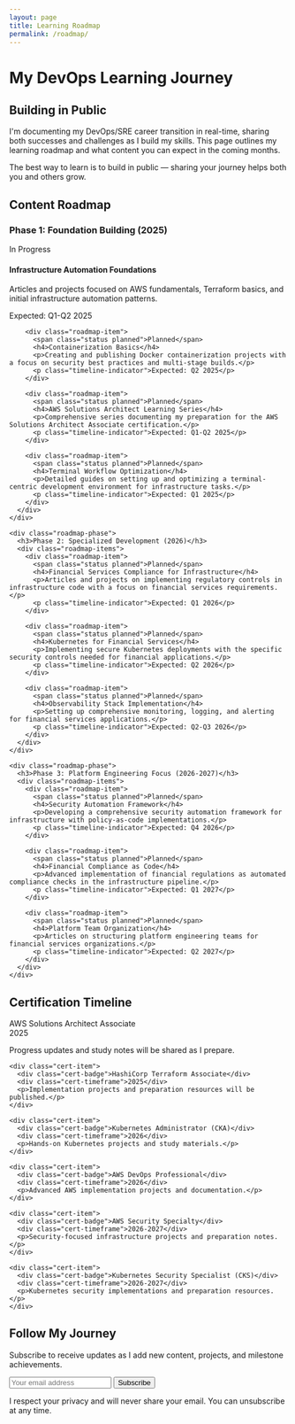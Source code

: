 ```yaml
---
layout: page
title: Learning Roadmap
permalink: /roadmap/
---
```


# My DevOps Learning Journey

<div class="content-section with-divider">
  <h2>Building in Public</h2>
  <p class="section-intro-text">I'm documenting my DevOps/SRE career transition in real-time, sharing both successes and challenges as I build my skills. This page outlines my learning roadmap and what content you can expect in the coming months.</p>
  
  <div class="quote">
    <p>The best way to learn is to build in public — sharing your journey helps both you and others grow.</p>
  </div>
</div>

<div class="content-section with-divider">
  <h2>Content Roadmap</h2>
  
  <div class="timeline">
    <div class="roadmap-phase current">
      <h3>Phase 1: Foundation Building (2025)</h3>
      <div class="roadmap-items">
        <div class="roadmap-item">
          <span class="status in-progress">In Progress</span>
          <h4>Infrastructure Automation Foundations</h4>
          <p>Articles and projects focused on AWS fundamentals, Terraform basics, and initial infrastructure automation patterns.</p>
          <p class="timeline-indicator">Expected: Q1-Q2 2025</p>
        </div>
        
        <div class="roadmap-item">
          <span class="status planned">Planned</span>
          <h4>Containerization Basics</h4>
          <p>Creating and publishing Docker containerization projects with a focus on security best practices and multi-stage builds.</p>
          <p class="timeline-indicator">Expected: Q2 2025</p>
        </div>
        
        <div class="roadmap-item">
          <span class="status planned">Planned</span>
          <h4>AWS Solutions Architect Learning Series</h4>
          <p>Comprehensive series documenting my preparation for the AWS Solutions Architect Associate certification.</p>
          <p class="timeline-indicator">Expected: Q1-Q2 2025</p>
        </div>
        
        <div class="roadmap-item">
          <span class="status planned">Planned</span>
          <h4>Terminal Workflow Optimization</h4>
          <p>Detailed guides on setting up and optimizing a terminal-centric development environment for infrastructure tasks.</p>
          <p class="timeline-indicator">Expected: Q1 2025</p>
        </div>
      </div>
    </div>
    
    <div class="roadmap-phase">
      <h3>Phase 2: Specialized Development (2026)</h3>
      <div class="roadmap-items">
        <div class="roadmap-item">
          <span class="status planned">Planned</span>
          <h4>Financial Services Compliance for Infrastructure</h4>
          <p>Articles and projects on implementing regulatory controls in infrastructure code with a focus on financial services requirements.</p>
          <p class="timeline-indicator">Expected: Q1 2026</p>
        </div>
        
        <div class="roadmap-item">
          <span class="status planned">Planned</span>
          <h4>Kubernetes for Financial Services</h4>
          <p>Implementing secure Kubernetes deployments with the specific security controls needed for financial applications.</p>
          <p class="timeline-indicator">Expected: Q2 2026</p>
        </div>
        
        <div class="roadmap-item">
          <span class="status planned">Planned</span>
          <h4>Observability Stack Implementation</h4>
          <p>Setting up comprehensive monitoring, logging, and alerting for financial services applications.</p>
          <p class="timeline-indicator">Expected: Q2-Q3 2026</p>
        </div>
      </div>
    </div>
    
    <div class="roadmap-phase">
      <h3>Phase 3: Platform Engineering Focus (2026-2027)</h3>
      <div class="roadmap-items">
        <div class="roadmap-item">
          <span class="status planned">Planned</span>
          <h4>Security Automation Framework</h4>
          <p>Developing a comprehensive security automation framework for infrastructure with policy-as-code implementations.</p>
          <p class="timeline-indicator">Expected: Q4 2026</p>
        </div>
        
        <div class="roadmap-item">
          <span class="status planned">Planned</span>
          <h4>Financial Compliance as Code</h4>
          <p>Advanced implementation of financial regulations as automated compliance checks in the infrastructure pipeline.</p>
          <p class="timeline-indicator">Expected: Q1 2027</p>
        </div>
        
        <div class="roadmap-item">
          <span class="status planned">Planned</span>
          <h4>Platform Team Organization</h4>
          <p>Articles on structuring platform engineering teams for financial services organizations.</p>
          <p class="timeline-indicator">Expected: Q2 2027</p>
        </div>
      </div>
    </div>
  </div>
</div>

<div class="content-section with-divider">
  <h2>Certification Timeline</h2>
  
  <div class="cert-timeline">
    <div class="cert-item">
      <div class="cert-badge">AWS Solutions Architect Associate</div>
      <div class="cert-timeframe">2025</div>
      <p>Progress updates and study notes will be shared as I prepare.</p>
    </div>
    
    <div class="cert-item">
      <div class="cert-badge">HashiCorp Terraform Associate</div>
      <div class="cert-timeframe">2025</div>
      <p>Implementation projects and preparation resources will be published.</p>
    </div>
    
    <div class="cert-item">
      <div class="cert-badge">Kubernetes Administrator (CKA)</div>
      <div class="cert-timeframe">2026</div>
      <p>Hands-on Kubernetes projects and study materials.</p>
    </div>
    
    <div class="cert-item">
      <div class="cert-badge">AWS DevOps Professional</div>
      <div class="cert-timeframe">2026</div>
      <p>Advanced AWS implementation projects and documentation.</p>
    </div>
    
    <div class="cert-item">
      <div class="cert-badge">AWS Security Specialty</div>
      <div class="cert-timeframe">2026-2027</div>
      <p>Security-focused infrastructure projects and preparation notes.</p>
    </div>
    
    <div class="cert-item">
      <div class="cert-badge">Kubernetes Security Specialist (CKS)</div>
      <div class="cert-timeframe">2026-2027</div>
      <p>Kubernetes security implementations and preparation resources.</p>
    </div>
  </div>
</div>

<div class="content-section newsletter">
  <h2>Follow My Journey</h2>
  <p>Subscribe to receive updates as I add new content, projects, and milestone achievements.</p>
  
  <form action="https://formspree.io/f/mvgaqjak" method="POST" class="newsletter-form">
    <input type="email" name="email" placeholder="Your email address" required>
    <input type="hidden" name="form-type" value="roadmap-subscription">
    <button type="submit" class="btn primary-btn">Subscribe</button>
  </form>
  
  <p class="form-note">I respect your privacy and will never share your email. You can unsubscribe at any time.</p>
</div>